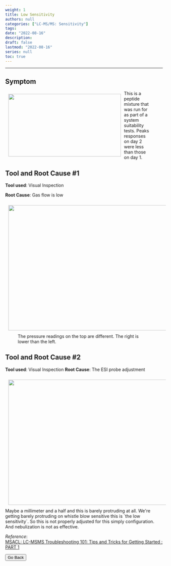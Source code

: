 ```yaml
---
weight: 1
title: Low Sensitivity
authors: null
categories: ["LC-MS/MS: Sensitivity"]
tags: 
date: "2022-08-16"
description:  
draft: false
lastmod: "2022-08-16"
series: null
toc: true
---
```




<!--more-->
---

## Symptom
<div class = "row">
<img width ="360" height= "200" src = "/docs/images/Screenshot 2022-08-16 144949.png" style ="float: left" HSPACE="10" VSPACE="10"/>  
<figure>This is a peptide mixture that was run for as part of a system suitability tests.  Peaks responses on day 2 were less than those on day 1.</figure> 
</div>

## Tool and Root Cause #1

<b>Tool used</b>: Visual Inspection

<b>Root Cause</b>: Gas flow is low  
<div class = "row">
<img width ="720" height= "400" src = "/docs/images/Screenshot 2022-08-16 145126.png" style ="float: left" HSPACE="10" VSPACE="10"/>  
<figure> The pressure readings on the top are different. The right is lower than the left.</figure>
</div>

## Tool and Root Cause #2

<b>Tool used</b>: Visual Inspection
<b>Root Cause</b>: The ESI probe adjustment
<div class = "row">
<img width ="720" height= "400" src = "/docs/images/Screenshot 2022-08-16 145704.png" style ="float: left" HSPACE="10" VSPACE="10"/>
Maybe a millimeter and a half and this is barely protruding at all. We're getting barely protruding on whistle blow sensitive this is `the low sensitivity`. So this is not properly adjusted for this simply configuration. And nebulization is not as effective.  
</div>

*Reference*:  
[MSACL: LC-MSMS Troubleshooting 101: Tips and Tricks for Getting Started : PART 1](https://www.msacl.org/index.php?header=Learning_Center&tab=Video_Library&subtab=Search_Video_Library)  

<button class="button" onclick="history.back()">Go Back</button>